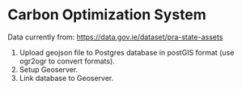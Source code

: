 # Carbon Optimization System

Data currently from:
https://data.gov.ie/dataset/pra-state-assets

1. Upload geojson file to Postgres database in postGIS format (use ogr2ogr to convert formats).
2. Setup Geoserver.
3. Link database to Geoserver.
